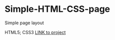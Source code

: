 # Simple-HTML-CSS-page

Simple page layout

HTML5; CSS3
[LINK to project](https://popkovrs.github.io/Simple-HTML-CSS-page/)
